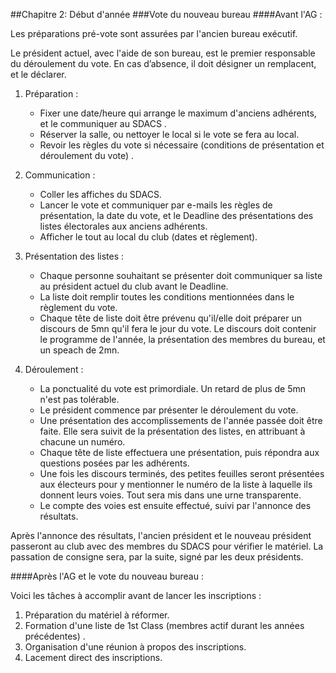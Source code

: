 ##Chapitre 2: Début d'année
###Vote du nouveau bureau
####Avant l'AG :

Les préparations pré-vote sont assurées par l'ancien bureau exécutif.

Le président actuel, avec l'aide de son bureau, est le premier responsable du déroulement du vote. En cas d’absence, il doit désigner un remplacent, et le déclarer.

1. Préparation :
	- Fixer une date/heure qui arrange le maximum d'anciens adhérents, et le communiquer au SDACS
.
	- Réserver la salle, ou nettoyer le local si le vote se fera au local.
	- Revoir les règles du vote si nécessaire (conditions de présentation et déroulement du vote)
.

2. Communication :
	- Coller les affiches du SDACS.
	- Lancer le vote et communiquer par e-mails les règles de présentation, la date du vote, et le Deadline des présentations des listes électorales aux anciens adhérents.
	- Afficher le tout au local du club (dates et règlement).

3. Présentation des listes :
	- Chaque personne souhaitant se présenter doit communiquer sa liste au président actuel du club avant le Deadline.
	- La liste doit remplir toutes les conditions mentionnées dans le règlement du vote.
	- Chaque tête de liste doit être prévenu qu'il/elle doit préparer un discours de 5mn qu'il fera le jour du vote. Le discours doit contenir le programme de l'année, la présentation des membres du bureau, et un speach de 2mn.

4. Déroulement :
	- La ponctualité du vote est primordiale. Un retard de plus de 5mn n'est pas tolérable.
	- Le président commence par présenter le déroulement du vote.
	- Une présentation des accomplissements de l'année passée doit être faite. Elle sera suivit de la présentation des listes, en attribuant à chacune un numéro.
	- Chaque tête de liste effectuera une présentation, puis répondra aux questions posées par les adhérents.
	- Une fois les discours terminés, des petites feuilles seront présentées aux électeurs pour y mentionner le numéro de la liste à laquelle ils donnent leurs voies. Tout sera mis dans une urne transparente.
	- Le compte des voies est ensuite effectué, suivi par l'annonce des résultats.

Après l'annonce des résultats, l'ancien président et le nouveau président passeront au club avec des membres du SDACS pour vérifier le matériel. 
La passation de consigne sera, par la suite, signé par les deux présidents.

####Après l'AG et le vote du nouveau bureau :

Voici les tâches à accomplir avant de lancer les inscriptions :

1. Préparation du matériel à réformer.
3. Formation d'une liste de 1st Class (membres actif durant les années précédentes)
.
4. Organisation d'une réunion à propos des inscriptions.
2. Lacement direct des inscriptions. 
